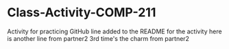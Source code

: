# Class-Activity-COMP-211
Activity for practicing GitHub
line added to the README for the activity
here is another line from partner2
3rd time's the charm from partner2
